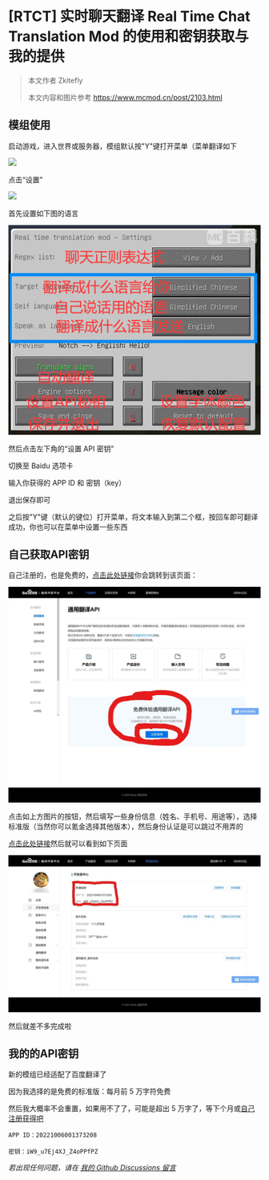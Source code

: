 # [RTCT] 实时聊天翻译 Real Time Chat Translation Mod 的使用和密钥获取与我的提供

> 本文作者 Zkitefly
> 
> 本文内容和图片参考 https://www.mcmod.cn/post/2103.html

## 模组使用

启动游戏，进入世界或服务器，模组默认按"Y"键打开菜单（菜单翻译如下

![](https://i.mcmod.cn/editor/upload/20220208/1644258910_49645_Djpa.png)

点击“设置”

![](https://i.mcmod.cn/editor/upload/20220208/1644259658_49645_Lkyo.png)

首先设置如下图的语言

![](/p/3.png)

然后点击左下角的“设置 API 密钥”

切换至 Baidu 选项卡

输入你获得的 APP ID 和 密钥（key）

退出保存即可

之后按"Y"键（默认的键位）打开菜单，将文本输入到第二个框，按回车即可翻译成功，你也可以在菜单中设置一些东西

## 自己获取API密钥

自己注册的，也是免费的，[点击此处链接](https://fanyi-api.baidu.com/product/11)你会跳转到该页面：

![](/p/1.jpeg)

点击如上方图片的按钮，然后填写一些身份信息（姓名、手机号、用途等），选择标准版（当然你可以氪金选择其他版本），然后身份认证是可以跳过不用弄的

[点击此处链接](https://fanyi-api.baidu.com/manage/developer)然后就可以看到如下页面

![](/p/2.jpg)

然后就差不多完成啦

## 我的的API密钥

新的模组已经适配了百度翻译了

因为我选择的是免费的标准版：每月前 5 万字符免费

然后我大概率不会重置，如果用不了了，可能是超出 5 万字了，等下个月或[自己注册获得吧](#自己获取api密钥)

```
APP ID：20221006001373208

密钥：iW9_u7Ej4XJ_Z4oPPfPZ
```

*若出现任何问题，请在 [我的 Github Discussions 留言](https://github.com/zkitefly/zkitefly.github.io/discussions)*

<script src="https://giscus.app/client.js"
        data-repo="zkitefly/zkitefly.github.io"
        data-repo-id="R_kgDOHnuxMQ"
        data-category="Announcements"
        data-category-id="DIC_kwDOHnuxMc4CR1BR"
        data-mapping="pathname"
        data-strict="0"
        data-reactions-enabled="1"
        data-emit-metadata="1"
        data-input-position="top"
        data-theme="preferred_color_scheme"
        data-lang="zh-CN"
        data-loading="lazy"
        crossorigin="anonymous"
        async>
</script>

